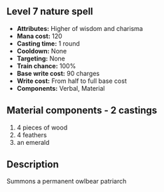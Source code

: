 ## Level 7 nature spell

- **Attributes:** Higher of wisdom and charisma
- **Mana cost:** 120
- **Casting time:** 1 round
- **Cooldown:** None
- **Targeting:** None
- **Train chance:** 100%
- **Base write cost:** 90 charges
- **Write cost:** From half to full base cost
- **Components:** Verbal, Material

## Material components - 2 castings

1. 4 pieces of wood
2. 4 feathers
3. an emerald

## Description

Summons a permanent owlbear patriarch
